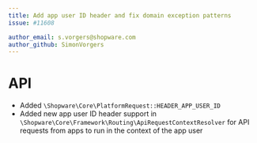 ```yaml
---
title: Add app user ID header and fix domain exception patterns
issue: #11608

author_email: s.vorgers@shopware.com
author_github: SimonVorgers
---
```

# API
* Added `\Shopware\Core\PlatformRequest::HEADER_APP_USER_ID`
* Added new app user ID header support in `\Shopware\Core\Framework\Routing\ApiRequestContextResolver` for API requests from apps to run in the context of the app user
